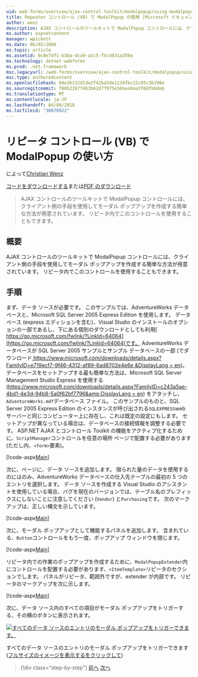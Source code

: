 ```yaml
---
uid: web-forms/overview/ajax-control-toolkit/modalpopup/using-modalpopup-with-a-repeater-control-vb
title: Repeater コントロール (VB) で ModalPopup の使用 |Microsoft ドキュメント
author: wenz
description: AJAX コントロールのツールキットで ModalPopup コントロールには、クライアント側の手段を使用してモーダル ポップアップを作成する簡単な方法が用意されています。 この contr. を使用することも.
ms.author: aspnetcontent
manager: wpickett
ms.date: 06/02/2008
ms.topic: article
ms.assetid: 0c8e74f1-b3ba-4ca9-a1c5-f5c4831a359a
ms.technology: dotnet-webforms
ms.prod: .net-framework
msc.legacyurl: /web-forms/overview/ajax-control-toolkit/modalpopup/using-modalpopup-with-a-repeater-control-vb
msc.type: authoredcontent
ms.openlocfilehash: 04e3b132d1de2f42ba5de113dfbc22c85c3b198e
ms.sourcegitcommit: f8852267f463b62d7f975e56bea9aa3f68fbbdeb
ms.translationtype: MT
ms.contentlocale: ja-JP
ms.lasthandoff: 04/06/2018
ms.locfileid: "30870922"
---
```

<a name="using-modalpopup-with-a-repeater-control-vb"></a>リピータ コントロール (VB) で ModalPopup の使い方
====================
によって[Christian Wenz](https://github.com/wenz)

[コードをダウンロードする](http://download.microsoft.com/download/2/4/0/24052038-f942-4336-905b-b60ae56f0dd5/ModalPopup2.vb.zip)または[PDF のダウンロード](http://download.microsoft.com/download/b/6/a/b6ae89ee-df69-4c87-9bfb-ad1eb2b23373/modalpopup2VB.pdf)

> AJAX コントロールのツールキットで ModalPopup コントロールには、クライアント側の手段を使用してモーダル ポップアップを作成する簡単な方法が用意されています。 リピータ内でこのコントロールを使用することもできます。


## <a name="overview"></a>概要

AJAX コントロールのツールキットで ModalPopup コントロールには、クライアント側の手段を使用してモーダル ポップアップを作成する簡単な方法が用意されています。 リピータ内でこのコントロールを使用することもできます。

## <a name="steps"></a>手順

まず、データ ソースが必要です。 このサンプルでは、AdventureWorks データベースと、Microsoft SQL Server 2005 Express Edition を使用します。 データベース (express エディションを含む)、Visual Studio のインストールのオプションの一部であるし、下にある個別のダウンロードとしても利用[ https://go.microsoft.com/fwlink/?LinkId=64064](https://go.microsoft.com/fwlink/?LinkId=64064)です。 AdventureWorks データベースが SQL Server 2005 サンプルとサンプル データベースの一部 (でダウンロード[ https://www.microsoft.com/downloads/details.aspx?FamilyID=e719ecf7-9f46-4312-af89-6ad8702e4e6e &amp;DisplayLang = en](https://www.microsoft.com/downloads/details.aspx?FamilyID=e719ecf7-9f46-4312-af89-6ad8702e4e6e&amp;DisplayLang=en))。 データベースをセットアップする最も簡単な方法は、Microsoft SQL Server Management Studio Express を使用する ([https://www.microsoft.com/downloads/details.aspx?FamilyID=c243a5ae-4bd1-4e3d-94b8-5a0f62bf7796&amp;DisplayLang = en](https://www.microsoft.com/downloads/details.aspx?FamilyID=c243a5ae-4bd1-4e3d-94b8-5a0f62bf7796&amp;DisplayLang=en)) をアタッチし、`AdventureWorks.mdf`データベース ファイル。 このサンプルのものと、SQL Server 2005 Express Edition のインスタンスが呼び出される`SQLEXPRESS`web サーバーと同じコンピューター上に存在し、これは既定の設定にもします。 セットアップが異なっている場合は、データベースの接続情報を調整する必要です。 ASP.NET AJAX とコントロール Toolkit の機能をアクティブ化するために、`ScriptManager`コントロールを任意の場所 ページで配置する必要があります (ただし内、`<form>`要素)。

[!code-aspx[Main](using-modalpopup-with-a-repeater-control-vb/samples/sample1.aspx)]

次に、ページに、データ ソースを追加します。 限られた量のデータを使用するのにはのみ、AdventureWorks データベースの仕入先テーブルの最初の 5 つのエントリを選択します。 データ ソースを作成する Visual Studio のアシスタントを使用している場合、バグを現在のバージョンでは、テーブル名のプレフィックスにしないことに注意してください (`Vendor`) と`Purchasing`です。 次のマークアップは、正しい構文を示しています。

[!code-aspx[Main](using-modalpopup-with-a-repeater-control-vb/samples/sample2.aspx)]

次に、モーダル ポップアップとして機能するパネルを追加します。 含まれている、`Button`コントロールをもう一度、ポップアップ ウィンドウを閉じます。

[!code-aspx[Main](using-modalpopup-with-a-repeater-control-vb/samples/sample3.aspx)]

リピータ内での作業のポップアップを作成するために、`ModalPopupExtender`内にコントロールを配置する必要があります、`<ItemTemplate>`リピータのセクションでします。 パネルがリピータ、範囲外ですが、extender が内部です。 リピータのマークアップを次に示します。

[!code-aspx[Main](using-modalpopup-with-a-repeater-control-vb/samples/sample4.aspx)]

次に、データ ソース内のすべての項目がモーダル ポップアップをトリガーする、その横のボタンに表示されます。


[![すべてのデータ ソースのエントリのモーダル ポップアップをトリガーできます。](using-modalpopup-with-a-repeater-control-vb/_static/image2.png)](using-modalpopup-with-a-repeater-control-vb/_static/image1.png)

すべてのデータ ソースのエントリのモーダル ポップアップをトリガーできます ([フルサイズのイメージを表示するをクリックして](using-modalpopup-with-a-repeater-control-vb/_static/image3.png))

> [!div class="step-by-step"]
> [前へ](launching-a-modal-popup-window-from-server-code-vb.md)
> [次へ](handling-postbacks-from-a-modalpopup-vb.md)
